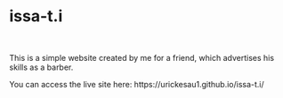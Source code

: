 # issa-t.i
<br>
<p>This is a simple website created by me for a friend, which advertises his skills as a  barber.</p>
<p>You can access the live site here: https://urickesau1.github.io/issa-t.i/ </p>
